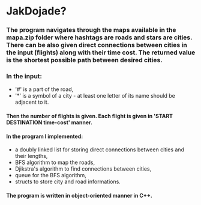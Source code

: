 # JakDojade?
### The program navigates through the maps available in the mapa.zip folder where hashtags are roads and stars are cities. There can be also given direct connections between cities in the input (flights) along with their time cost. The returned value is the shortest possible path between desired cities.
### In the input:
- '#' is a part of the road,
- '*' is a symbol of a city - at least one letter of its name should be adjacent to it.
#### Then the number of flights is given. Each flight is given in 'START DESTINATION time-cost' manner.
#### In the program I implemented:
- a doubly linked list for storing direct connections between cities and their lengths,
- BFS algorithm to map the roads,
- Djikstra's algorithm to find connections between cities,
- queue for the BFS algorithm,
- structs to store city and road informations.

#### The program is written in object-oriented manner in C++.
